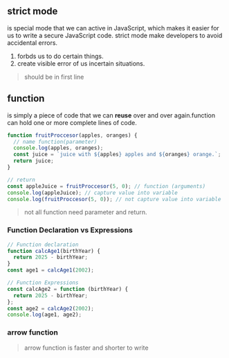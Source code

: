 ## strict mode

is special mode that we can active in JavaScript, which makes it easier for us to write a secure JavaScript code. strict mode make developers to avoid accidental errors.

1. forbds us to do certain things.
2. create visible error of us incertain situations.

> should be in first line

## function

is simply a piece of code that we can **reuse** over and over again.function can hold one or more complete lines of code.

```js
function fruitProccesor(apples, oranges) {
  // name function(parameter)
  console.log(apples, oranges);
  const juice = `juice with ${apples} apples and ${oranges} orange.`;
  return juice;
}

// return
const appleJuice = fruitProccesor(5, 0); // function (arguments)
console.log(appleJuice); // capture value into variable
console.log(fruitProccesor(5, 0)); // not capture value into variable
```

> not all function need parameter and return.

### Function Declaration vs Expressions

```js
// Function declaration
function calcAge1(birthYear) {
  return 2025 - birthYear;
}
const age1 = calcAge1(2002);
```

```js
// Function Expressions
const calcAge2 = function (birthYear) {
  return 2025 - birthYear;
};
const age2 = calcAge2(2002);
console.log(age1, age2);
```

### arrow function

> arrow function is faster and shorter to write
